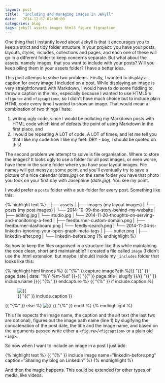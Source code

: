```yaml
---
layout: post
title:  "Including and managing images in Jekyll"
date:   2014-12-07 02:00:00
categories: blog
tags: jekyll assets images html5 figure figcaption
---
```

One thing that I instantly loved about Jekyll is that it encourages you to keep a strict and tidy folder structure in your project: you have your posts, layouts, styles, includes, collections and pages, and each one of these will go in a different folder to keep concerns separate. But what about the assets, namely images, that you want to include with your posts? Will you keep piling them in your assets folder? I have a better idea.<!--more-->

This post attemps to solve two problems. Firstly, I wanted to display a caption for every image I included on a post. While displaying an image is very straightforward with Markdown, I would have to do some fiddling to throw a caption in the mix, especially because I wanted to use HTML5's `<figure>` and `<figcaption>`, so I didn't have much choice but to include plain HTML code every time I wanted to show an image. That would mean a combination of two things I hate: 

1. writing ugly code, since I would be polluting my Markdown posts with HTML code which kind of defeats the point of using Markdown in the first place, and 
2. I would be repeating A LOT of code, A LOT of times, and let me tell you that I like my code how I like my feet: DRY - boy, I should be quoted on this!

The second problem we attempt to solve is file organisation. Where to store the images? It looks ugly to use a folder for all post images, or even worse, have them in the same folder where you have your layout images. File names will get messy at some point, and you'll eventually try to save a picture of a nice calendar (*date.jpg*) on the same folder you have that photo you took on your first day with Josephine (*date.jpg*). You see my point.

I would prefer a `posts` folder with a sub-folder for every post. Something like this:

{% highlight text %}
.
├── assets
|   ├── images (my layout images)
|   └── posts (my post images)
|       └── 2014-10-09-the-story-behind-my-website
|           ├── editing.jpg
|           └── studio.jpg
|       └── 2014-11-20-thoughts-on-serving-and-monitoring-a-feed
|           ├── feedburner-custom-domain.png
|           ├── feedburner-dashboard.png
|           └── feedly-search.png
|       └── 2014-11-04-is-linkedin-ignoring-your-open-graph-meta-tags
|           ├── butler.png
|           ├── linkedin-after.png
|           └── linkedin-before.png
{% endhighlight %}

So how to keep the files organised in a structure like this while maintaining the code clean, short and maintainable? I created a file called `image` (I didn't use the .html extension, but maybe I should) inside my `_includes` folder that looks like this:

{% highlight html linenos %}
{{ "{%" }} capture imagePath %}{{ "{{" }} page.date | date: "%Y-%m-%d" }}-{{ "{{" }} page.title | slugify }}/{{ "{{" }} include.name }}{{ "{%" }} endcapture %}
{{ "{%" }} if include.caption %}
<figure>
  <img src="/assets/posts/{{ "{{" }} imagePath }}" {{ "{%" }} if include.alt %} alt="{{ "{{" }} include.alt }}" {{ "{%" }} endif %} {{ "{%" }} if include.width %} width="{{ "{{" }} include.width }}" {{ "{%" }} endif %}/>
  <figcaption>{{ "{{" }} include.caption }}</figcaption>
</figure>
{{ "{%" }} else %}
<img src="/assets/posts/{{ "{{" }} imagePath }}" {{ "{%" }} if include.alt %} alt="{{ "{{" }} include.alt }}" {{ "{%" }} endif %} {{ "{%" }} if include.width %} width="{{ "{{" }} include.width }}" {{ "{%" }} endif %}/>
{{ "{%" }} endif %}
{% endhighlight %}

This file expects the image name, the caption and the alt text (the last two are optional), figures out the image path name (line 1) by slugifying the concatenation of the post date, the title and the image name, and based on the arguments passed write either a `<figure>`/`<figcaption>` or a plain old `<img>`.

So now when I want to include an image in a post I just add:

{% highlight text %}
{{ "{%" }} include image name="linkedin-before.png" caption="Sharing my blog on LinkedIn" %}
{% endhighlight %}

And then the magic happens. This could be extended for other types of media, like videos.<!--tomb-->
